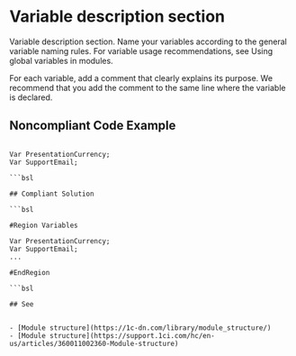 # Variable description section

Variable description section. Name your variables according to the general variable naming rules. 
For variable usage recommendations, see Using global variables in modules.

For each variable, add a comment that clearly explains its purpose. We recommend that you add the comment 
to the same line where the variable is declared.

## Noncompliant Code Example

```bsl

Var PresentationCurrency;
Var SupportEmail;

```bsl

## Compliant Solution

```bsl

#Region Variables

Var PresentationCurrency;
Var SupportEmail;
...

#EndRegion

```bsl

## See


- [Module structure](https://1c-dn.com/library/module_structure/)
- [Module structure](https://support.1ci.com/hc/en-us/articles/360011002360-Module-structure)
